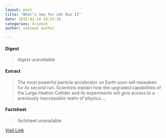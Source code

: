 ```yaml
---
layout: post
title: "What’s new for LHC Run II"
date: 2015-02-14 14:23:56
categories: Science
author: unknown author

---
```



#### Digest
>digest unavailable

#### Extract
>The most powerful particle accelerator on Earth soon will reawaken for its second run. Scientists explain how the upgraded capabilities of the Large Hadron Collider and its experiments will give access to a previously inaccessible realm of physics....

#### Factsheet
>factsheet unavailable

[Visit Link](http://feeds.sciencedaily.com/~r/sciencedaily/~3/ME1a_zMTNCQ/150214092356.htm)


